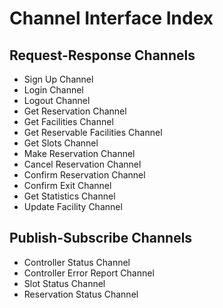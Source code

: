 # Channel Interface Index

## Request-Response Channels

- Sign Up Channel
- Login Channel
- Logout Channel
- Get Reservation Channel
- Get Facilities Channel
- Get Reservable Facilities Channel
- Get Slots Channel
- Make Reservation Channel
- Cancel Reservation Channel
- Confirm Reservation Channel
- Confirm Exit Channel
- Get Statistics Channel
- Update Facility Channel

## Publish-Subscribe Channels

- Controller Status Channel
- Controller Error Report Channel
- Slot Status Channel
- Reservation Status Channel 

